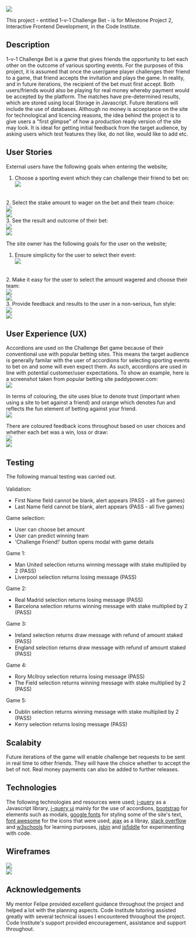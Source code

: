 <img src="/assets/images/gametitleimage.JPG" style="margin: 0;">

This project - entitled 1-v-1 Challenge Bet - is for Milestone Project 2, Interactive Frontend Development, in the Code Institute.

## Description
1-v-1 Challenge Bet is a game that gives friends the opportunity to bet each other on the outcome of various sporting events.
For the purposes of this project, it is assumed that once the user/game player challenges their friend to a game, that 
friend accepts the invitation and plays the game. In reality, and in future iterations, the recipient of the bet must first accept.
Both users/friends would also be playing for real money whereby payment would be accepted by the platform.
The matches have pre-determined results, which are stored using local Storage in Javascript. Future iterations will include the use of databases.
Although no money is acceptance on the site for technological and licencing reasons, the idea behind the project is to give users a "first glimpse"
of how a production ready version of the site may look. It is ideal for getting initial feedback from the target audience, by asking users which test
features they like, do not like, would like to add etc. 

## User Stories
External users have the following goals when entering the website;
1. Choose a sporting event which they can challenge their friend to bet on:<br>
<img src="/assets/images/eventchoice.JPG"><br>
<br>
2. Select the stake amount to wager on the bet and their team choice:<br>
<img src="/assets/images/chooseamount.JPG"><br>
<img src="/assets/images/chooseteam1.JPG">
<br>
3. See the result and outcome of their bet:<br>
<img src="/assets/images/result1.JPG"><br>
<img src="/assets/images/result1a.JPG">

The site owner has the following goals for the user on the website;
1. Ensure simplicity for the user to select their event:<br>
<img src="/assets/images/eventchoice.JPG"><br>
<br>
2. Make it easy for the user to select the amount wagered and choose their team:<br>
<img src="/assets/images/chooseamount.JPG"><br>
<img src="/assets/images/chooseteam2.JPG">
<br>
3. Provide feedback and results to the user in a non-serious, fun style:<br>
<img src="/assets/images/result2.JPG"><br>
<img src="/assets/images/result2a.JPG">

## User Experience (UX)
Accordions are used on the Challenge Bet game because of their conventional use with popular betting sites. This means the target
audience is generally familar with the user of accordions for selecting sporting events to bet on and some will even expect them.
As such, accordions are used in line with potential customer/user expectations.
To show an example, here is a screenshot taken from popular betting site paddypower.com:<br>
<img src="/assets/images/paddypaccordion.JPG"><br>

In terms of colouring, the site uses blue to denote trust (important when using a site to bet against a friend) and orange which denotes 
fun and reflects the fun element of betting against your friend.<br>
<img src="/assets/images/blueorange.JPG"><br>

There are coloured feedback icons throughout based on user choices and whether each bet was a win, loss or draw:<br>
<img src="/assets/images/feedback1.JPG"><br>
<img src="/assets/images/feedback2.JPG"><br>

## Testing
The following manual testing was carried out.<br><br>
Validation:
- First Name field cannot be blank, alert appears (PASS - all five games)
- Last Name field cannot be blank, alert appears (PASS - all five games)

Game selection:
- User can choose bet amount
- User can predict winning team
- 'Challenge Friend!' button opens modal with game details

Game 1:
- Man United selection returns winning message with stake multiplied by 2 (PASS)
- Liverpool selection returns losing message (PASS)

Game 2:
- Real Madrid selection returns losing message (PASS)
- Barcelona selection returns winning message with stake multiplied by 2 (PASS)

Game 3:
- Ireland selection returns draw message with refund of amount staked (PASS)
- England selection returns draw message with refund of amount staked (PASS)

Game 4:
- Rory McIlroy selection returns losing message (PASS)
- The Field selection returns winning message with stake multiplied by 2 (PASS)

Game 5:
- Dublin selection returns winning message with stake multiplied by 2 (PASS)
- Kerry selection returns losing message (PASS)

## Scalabity
Future iterations of the game will enable challenge bet requests to be sent in real time to other friends. They will
have the choice whether to accept the bet of not. Real money payments can also be added to further releases.

## Technologies
The following technologies and resources were used;
[j-query](https://plugins.jquery.com/) as a Javascript library,
[j-query ui](https://jqueryui.com/) mainly for the use of accordions,
[bootstrap](https://www.bootstrapcdn.com/) for elements such as modals,
[google fonts](https://fonts.google.com/) for styling some of the site's text,
[font awesome](https://fontawesome.com/) for the icons that were used,
[ajax](https://cdnjs.cloudflare.com/ajax/libs/popper.js/1.12.9/umd/popper.min.js) as a libray,
[stack overflow](https://stackoverflow.com/) and [w3schools](https://www.w3schools.com/) for learning purposes,
[jsbin](https://jsbin.com/?html,output) and [jsfiddle](https://jsfiddle.net/) for experimenting with code.

## Wireframes
<img src="/assets/images/wireframe1.JPG"><br>
<img src="/assets/images/wireframe2.JPG"><br>

## Acknowledgements
My mentor Felipe provided excellent guidance throughout the project and helped a lot with the planning aspects. Code Institute tutoring assisted greatly with several technical issues I
encountered throughout the project. Code Institute's support provided encouragement, assistance and support throughout.

